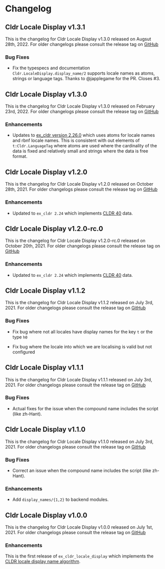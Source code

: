 # Changelog

## Cldr Locale Display v1.3.1

This is the changelog for Cldr Locale Display v1.3.0 released on Augsut 28th, 2022.  For older changelogs please consult the release tag on [GitHub](https://github.com/elixir-cldr/cldr_locale_display/tags)

### Bug Fixes

* Fix the typespecs and documentation `Cldr.LocaleDisplay.display_name/2` supports locale names as atoms, strings or language tags. Thanks to @japplegame for the PR. Closes #3.

## Cldr Locale Display v1.3.0

This is the changelog for Cldr Locale Display v1.3.0 released on February 23rd, 2022.  For older changelogs please consult the release tag on [GitHub](https://github.com/elixir-cldr/cldr_locale_display/tags)

### Enhancements

* Updates to [ex_cldr version 2.26.0](https://hex.pm/packages/ex_cldr/2.26.0) which uses atoms for locale names and rbnf locale names. This is consistent with out elements of `t:Cldr.LanguageTag` where atoms are used where the cardinality of the data is fixed and relatively small and strings where the data is free format.

## Cldr Locale Display v1.2.0

This is the changelog for Cldr Locale Display v1.2.0 released on October 28th, 2021.  For older changelogs please consult the release tag on [GitHub](https://github.com/elixir-cldr/cldr_locale_display/tags)

### Enhancements

* Updated to `ex_cldr 2.24` which implements [CLDR 40](https://cldr.unicode.org/index/downloads/cldr-40) data.

## Cldr Locale Display v1.2.0-rc.0

This is the changelog for Cldr Locale Display v1.2.0-rc.0 released on October 20th, 2021.  For older changelogs please consult the release tag on [GitHub](https://github.com/elixir-cldr/cldr_locale_display/tags)

### Enhancements

* Updated to `ex_cldr 2.24` which implements [CLDR 40](https://cldr.unicode.org/index/downloads/cldr-40) data.

## Cldr Locale Display v1.1.2

This is the changelog for Cldr Locale Display v1.1.2 released on July 3rd, 2021.  For older changelogs please consult the release tag on [GitHub](https://github.com/elixir-cldr/cldr_locale_display/tags)

### Bug Fixes

* Fix bug where not all locales have display names for the key `t` or the type `h0`

* Fix bug where the locale into which we are localising is valid but not configured

## Cldr Locale Display v1.1.1

This is the changelog for Cldr Locale Display v1.1.1 released on July 3rd, 2021.  For older changelogs please consult the release tag on [GitHub](https://github.com/elixir-cldr/cldr_locale_display/tags)

### Bug Fixes

* Actual fixes for the issue when the compound name includes the script (like zh-Hant).

## Cldr Locale Display v1.1.0

This is the changelog for Cldr Locale Display v1.1.0 released on July 3rd, 2021.  For older changelogs please consult the release tag on [GitHub](https://github.com/elixir-cldr/cldr_locale_display/tags)

### Bug Fixes

* Correct an issue when the compound name includes the script (like zh-Hant).

### Enhancements

* Add `display_names/{1,2}` to backend modules.

## Cldr Locale Display v1.0.0

This is the changelog for Cldr Locale Display v1.0.0 released on July 1st, 2021.  For older changelogs please consult the release tag on [GitHub](https://github.com/elixir-cldr/cldr_locale_display/tags)

### Enhancements

This is the first release of `ex_cldr_locale_display` which implements the [CLDR locale display name algorithm](https://unicode-org.github.io/cldr/ldml/tr35-general.html#locale_display_name_algorithm).


